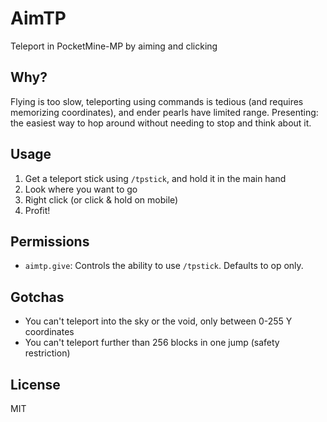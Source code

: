 # AimTP
Teleport in PocketMine-MP by aiming and clicking

## Why?
Flying is too slow, teleporting using commands is tedious (and requires memorizing coordinates), and ender pearls have limited range.
Presenting: the easiest way to hop around without needing to stop and think about it.

## Usage
1. Get a teleport stick using `/tpstick`, and hold it in the main hand
2. Look where you want to go
3. Right click (or click & hold on mobile)
4. Profit!

## Permissions
- `aimtp.give`: Controls the ability to use `/tpstick`. Defaults to op only.

## Gotchas
- You can't teleport into the sky or the void, only between 0-255 Y coordinates
- You can't teleport further than 256 blocks in one jump (safety restriction)

## License
MIT
